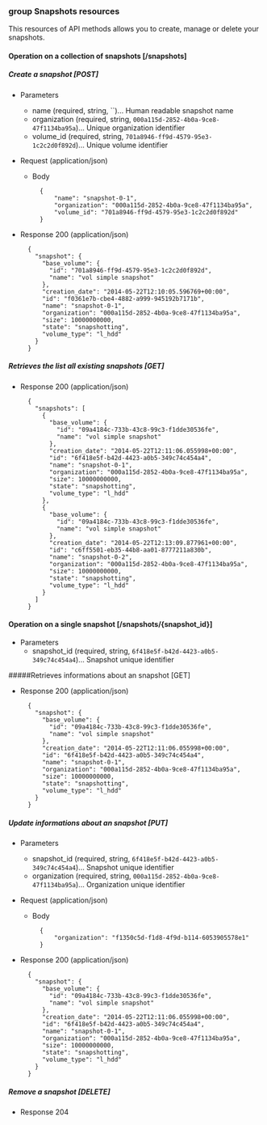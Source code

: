### group Snapshots resources

This resources of API methods allows you to create, manage or delete your snapshots.

#### Operation on a collection of snapshots [/snapshots]

##### Create a snapshot [POST]

+ Parameters
    + name (required, string, ``)... Human readable snapshot name
    + organization (required, string, `000a115d-2852-4b0a-9ce8-47f1134ba95a`)... Unique organization identifier
    + volume_id (required, string, `701a8946-ff9d-4579-95e3-1c2c2d0f892d`)... Unique volume identifier

+ Request (application/json)

    + Body

            {
                "name": "snapshot-0-1",
                "organization": "000a115d-2852-4b0a-9ce8-47f1134ba95a",
                "volume_id": "701a8946-ff9d-4579-95e3-1c2c2d0f892d"
            }

+ Response 200 (application/json)

        {
          "snapshot": {
            "base_volume": {
              "id": "701a8946-ff9d-4579-95e3-1c2c2d0f892d",
              "name": "vol simple snapshot"
            },
            "creation_date": "2014-05-22T12:10:05.596769+00:00",
            "id": "f0361e7b-cbe4-4882-a999-945192b7171b",
            "name": "snapshot-0-1",
            "organization": "000a115d-2852-4b0a-9ce8-47f1134ba95a",
            "size": 10000000000,
            "state": "snapshotting",
            "volume_type": "l_hdd"
          }
        }


##### Retrieves the list all existing snapshots [GET]

+ Response 200 (application/json)

        {
          "snapshots": [
            {
              "base_volume": {
                "id": "09a4184c-733b-43c8-99c3-f1dde30536fe",
                "name": "vol simple snapshot"
              },
              "creation_date": "2014-05-22T12:11:06.055998+00:00",
              "id": "6f418e5f-b42d-4423-a0b5-349c74c454a4",
              "name": "snapshot-0-1",
              "organization": "000a115d-2852-4b0a-9ce8-47f1134ba95a",
              "size": 10000000000,
              "state": "snapshotting",
              "volume_type": "l_hdd"
            },
            {
              "base_volume": {
                "id": "09a4184c-733b-43c8-99c3-f1dde30536fe",
                "name": "vol simple snapshot"
              },
              "creation_date": "2014-05-22T12:13:09.877961+00:00",
              "id": "c6ff5501-eb35-44b8-aa01-8777211a830b",
              "name": "snapshot-0-2",
              "organization": "000a115d-2852-4b0a-9ce8-47f1134ba95a",
              "size": 10000000000,
              "state": "snapshotting",
              "volume_type": "l_hdd"
            }
          ]
        }

#### Operation on a single snapshot [/snapshots/{snapshot_id}]

+ Parameters
    + snapshot_id (required, string, `6f418e5f-b42d-4423-a0b5-349c74c454a4`)... Snapshot unique identifier

#####Retrieves informations about an snapshot [GET]

+ Response 200 (application/json)

        {
          "snapshot": {
            "base_volume": {
              "id": "09a4184c-733b-43c8-99c3-f1dde30536fe",
              "name": "vol simple snapshot"
            },
            "creation_date": "2014-05-22T12:11:06.055998+00:00",
            "id": "6f418e5f-b42d-4423-a0b5-349c74c454a4",
            "name": "snapshot-0-1",
            "organization": "000a115d-2852-4b0a-9ce8-47f1134ba95a",
            "size": 10000000000,
            "state": "snapshotting",
            "volume_type": "l_hdd"
          }
        }

##### Update informations about an snapshot [PUT]

+ Parameters
    + snapshot_id (required, string, `6f418e5f-b42d-4423-a0b5-349c74c454a4`)... Snapshot unique identifier
    + organization (required, string, `000a115d-2852-4b0a-9ce8-47f1134ba95a`)... Organization unique identifier

+ Request (application/json)

    + Body

            {
                "organization": "f1350c5d-f1d8-4f9d-b114-6053905578e1"
            }


+ Response 200 (application/json)

        {
          "snapshot": {
            "base_volume": {
              "id": "09a4184c-733b-43c8-99c3-f1dde30536fe",
              "name": "vol simple snapshot"
            },
            "creation_date": "2014-05-22T12:11:06.055998+00:00",
            "id": "6f418e5f-b42d-4423-a0b5-349c74c454a4",
            "name": "snapshot-0-1",
            "organization": "000a115d-2852-4b0a-9ce8-47f1134ba95a",
            "size": 10000000000,
            "state": "snapshotting",
            "volume_type": "l_hdd"
          }
        }

##### Remove a snapshot [DELETE]

+ Response 204

